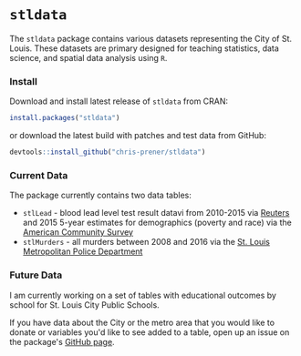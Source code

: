 
<!-- README.md is generated from README.Rmd. Please edit that file -->
`stldata`
=========

The `stldata` package contains various datasets representing the City of St. Louis. These datasets are primary designed for teaching statistics, data science, and spatial data analysis using `R`.

### Install

Download and install latest release of `stldata` from CRAN:

``` r
install.packages("stldata")
```

or download the latest build with patches and test data from GitHub:

``` r
devtools::install_github("chris-prener/stldata")
```

### Current Data

The package currently contains two data tables:

-   `stlLead` - blood lead level test result datavi from 2010-2015 via [Reuters](http://www.reuters.com/investigates/special-report/usa-lead-testing/#interactive-lead) and 2015 5-year estimates for demographics (poverty and race) via the [American Community Survey](https://factfinder.census.gov/)
-   `stlMurders` - all murders between 2008 and 2016 via the [St. Louis Metropolitan Police Department](http://www.slmpd.org)

### Future Data

I am currently working on a set of tables with educational outcomes by school for St. Louis City Public Schools.

If you have data about the City or the metro area that you would like to donate or variables you'd like to see added to a table, open up an issue on the package's [GitHub page](http://github.com/chris-prener/stldata/issues).
